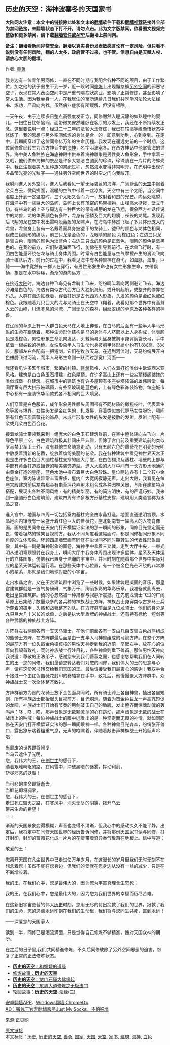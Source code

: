  <h2>历史的天空：海神波塞冬的天国家书</h2> <p class="notice"><b>大陆网友注意：本文中的链接除此处和文末的<a href="https://github.com/bannedbook/fanqiang" >翻墙</a>软件下载和<a href="https://github.com/killgcd/justmysocks/blob/master/README.md">翻墙推荐</a>链接外全部为禁网链接，未翻墙状态下打不开，请勿点击。此为文字版禁闻，欲看图文视频完整版和更多禁闻，请下载<a href="https://github.com/bannedbook/fanqiang">翻墙软件或APP</a>后翻墙上禁闻网。</p><p>备注：翻墙看新闻非常安全，翻墙以真实身份发表敏感言论有一定风险，但只看不说则没有任何风险，翻的人太多，政府管不过来，也不管。信息自由是天赋人权，请放心大胆的翻墙。</b></p>  <div class="entry"> <p></p> <p>作者: <a href="https://www.bannedbook.org/bnews/tag/%e5%96%84%e5%8b%87/" class="st_tag internal_tag" rel="tag" title="标签 善勇 下的日志">善勇</a> </p> <p>我身边有一位青年男同修，一直在不同时期与我配合各种不同的项目，由于工作繁忙，加之他的孩子出生不到一岁，近一段时间<span class='wp_keywordlink'><a href="https://www.qi-gong.me/" title="气功修炼网" target="_blank">修炼</a></span>上出现懈怠被<span class='wp_keywordlink'><a href="https://www.bannedbook.org/forum3/topic61.html" title="电子书：人间神话《另外空间》" target="_blank">另外空间</a></span>的邪恶钻空子，表现在常人表面空间中是严重气喘症状病业，影响了正常修炼，甚至影响了常人生活。因为我单身一人，在我居住的寓所连续几日我们共同学习法轮大法经书、炼功，严肃向内找，虽然病业症状有所缓解，但没有根除。</p> <p>一天午夜，由于连续多日整点高强度发正念，同修酣然入睡沉静的如熟睡中的婴儿，一扫往日忧郁恼闷，面带微笑安然睡卧在客厅的沙发上，我还在不断持续发正念。这里要说明一点：经过二十二年的法轮大法修炼，我已在较高等级渐悟状态中修炼了。我的思想与另外空间修炼的身体是合一的﹕即意到功到，心到身到。在定中，我瞬间穿越了这位同修亿万年的生命历程。我发现在遥远史前的一个时期，这位同修曾经转生为西方神话中的<a href="https://www.bannedbook.org/bnews/tag/%E6%B5%B7%E7%A5%9E/" class="st_tag internal_tag" rel="tag" title="标签 海神 下的日志">海神</a>，名字叫波塞冬。在西方神话中他掌管海的世界。海中美人鱼种族在海底神殿中供奉着海神雕象是男性美人鱼形象，手中拿着三叉戟，他们供奉海神的祭品是许多大颗洁白圆润的珍珠，珍珠装在一片片的海蚌壳中。我正注视着美人鱼种族的祭祀过程，忽然海水变得非常明亮，在光明中出现许多晶莹光亮的光粒子——通往另外空间世界的时空之门向我敞开。</p> <p>我瞬间進入另外空间，進入后我看见一望无际碧蓝的海洋，广阔蔚蓝的<a href="https://www.bannedbook.org/bnews/tag/%E5%A4%A9%E7%A9%BA/" class="st_tag internal_tag" rel="tag" title="标签 天空 下的日志">天空</a>中飘着朵朵白云，微风拂面，温暖的空气中带着一丝凉爽，天空中有三个太阳，当空间中温度上升到一定温度时，三个太阳又合而为一，放射着和煦的光芒。向远处眺望，在海洋中有一些巨大的岛屿，岛屿上长有茂密的热带植物，山峰高大挺拨，壁立千仞。有些岛屿的上空与周边有一种巨大的带有翅膀的龙在飞翔，很象西方神话传说中的龙兽，龙的体表颜色有多种，龙身有细鳞及巨大的翅膀﹑长长的龙尾。发现我后飞翔的龙在空中发出雷鸣般轰轰的龙啸声，在海岛中赫然飞起了多只体形庞大的龙兽，龙兽身上各有一名戴着面具身披铠甲的龙骑士，铠甲的颜色与龙体色相同，组成三组箭形的编队，前三只龙是金色的，龙眼睛的颜色 为棕红色；左边三只龙是雪<a href="https://www.bannedbook.org/bnews/tag/%E7%99%BD%E8%89%B2/" class="st_tag internal_tag" rel="tag" title="标签 白色 下的日志">白色</a>，眼睛的颜色为淡蓝色；右边三只龙的颜色是正蓝色，眼睛的颜色是蓝黑色的。在我的前方，它们贴進海面飞行，仿佛在引导我前行。在龙兽飞行时，有一团白色能量环绕在龙与骑士身体周围。时常有白色能量与空气摩擦产生的涡流飞向骑士编队后方。前行的过程中，我看见海中有各种兽神在游弋，如海豚，海象，巨鲸&#8212;&#8212;&#8211;海中竟然有一群人在穿行，有男性形象生命也有女性形象生命，衣帶飘扬，象是在水中翱翔，渐渐的游向远方……</p> <p>在接近<span class='wp_keywordlink_affiliate'><a href="https://www.bannedbook.org/" title="大陆" target="_blank">大陆</a></span>时，海边各种飞鸟见有龙骑士飞来，纷纷鸣叫着向两侧避让飞去。海边沙滩是白色的，海边有类似古代西方巨大独帆海船，或升帆起航，或整齐的停靠在码头。人群在海边忙碌着，穿着打扮是古代西方人形象，头发的颜色是金红色或红棕色。我跟随着九只巨大的龙与龙骑士在天空中飞翔着，我看见那个世界中有高耸入云的山峰，川流不息的河流，广阔无尽的森林，绵延翠绿的草原及各种各样的神兽。</p>  <p>在辽阔的草原上有一大群白色天马在大地上奔驰，在白马的后面有一些半人半马形象的生命在跟随着，那种生命形体结构是马的身体与人脐部以上人身构成，体表颜色是浅棕色。男性形象生命肌肉发达，头戴简易头盔身披胸甲身背箭袋长弓，手中拿着一根尖锐的标枪。女性形象半人马生命也身披胸甲体形娇小约有1.8米高，3米长，腰部左右各配有一把短剑。它们在牧放天马。在遇到河流时，天马纷纷展开白色翅膀飞过河流，而半人马形生命则一跃而过那宽广河面&#8212;&#8212;</p> <p>我还看见许多繁华城市，繁荣的村镇。<a href="https://www.bannedbook.org/bnews/tag/%E5%BB%BA%E7%AD%91/" class="st_tag internal_tag" rel="tag" title="标签 建筑 下的日志">建筑</a>风格、人们衣着打扮类似中欧波西米亚风格。建筑是由白色玉石搭建，红色屋顶。在许多高山上还有一些尖顶楼阁装饰的类似城堡一样建筑。在城市中的建筑也有许多屋顶有多座尖塔装饰的雄伟殿堂。每间厅室有巨大拱形玻璃窗，有些窗玻璃是蓝色的，上有绿色彩饰装饰物。每座城市中心都有一座装饰华丽款式各不相同的巨大喷泉。</p> <p>人们穿着是白色服饰，成年形象男性额头周围带有不同材质的橄榄枝叶，代表着生命等级与境界。女性头发是金红色的，扎发髻，穿着类似古代罗马女性服饰，项间带有红色玉质蔷薇花的饰品。未成年形象女性的头发是披散的发辫，发辫上配有一朵或几朵白色百合花。</p> <p>接着龙骑士带领我来到一组庞大的白色玉石建筑群前，在空中整体转向左飞向一片绿色平原上空，白色建筑群极其壮阔庄严典雅，但除了宫门前及重要建筑前的类似罗马禁卫军卫士外，没有其他生命随意走动，只有五颜六色的蔷薇花在明亮的光明中散发着清新的花香，绽放着缤纷美丽的花朵。我在各种建筑中看见神世界天宫正殿是由许多白色巨大圆柱基柱支撑的庞大厅堂，在白色棚顶及基柱、墙壁的上部与中部有黄金打造或镶嵌的精美装饰造型。進入大殿的大厅中间有一长方形水池通向由黄金打造的皇座，蓝色水池中撒布着巨大白色珍珠。皇位两边各有十二个较小金色座位，室内陈设异常丰富奢侈，屋内广大宽阔寂静无声。走出大殿，我看见在每座宫殿建筑前后左右都会有由草坪花卉树木组合成各种园林风景，与所在建筑特点搭配，展现出各种不同风格﹕有的精美华丽，有的简洁明快，有的严谨巧妙。我来到一座圆形白色建筑前，建筑四周有许多根方形基柱支撑，建筑用人类语言称为水晶之宫。</p> <p>進入宫中，地面与四周一切包括室内基柱完全由水晶打造。地面直通透明宫顶，水晶地面内镶嵌有一朵盛开着红色巨大的蔷薇花，座北朝南有一幅高大的人物肖像画。画的是男同修在天安门打开横幅证实法的那一瞬间的形象，同修目光坚定而无畏，带着坦然的微笑目视前方。我从不同角度看这幅画时，都是同修相同形象不同角度的立体形象。环顾四周墙壁画有同修在尘世间不同时期转生的代表性形象画像，其中有一副是海神形象的画卷，海神手中拿着三叉戟。走到大厅中央，一束光明从透明穹顶照射在我身上，瞬间大厅中我身体周围出现许多星体，星系及天体运行的立体图象，仿佛我已置身于浩瀚的宇宙中，并且时刻在随着那个世界中实际对应的星系天体运转运行着。在那些天体中心位置，有一个被金色光芒环绕的非常渺小的星系，那就是我们地球对应的小宇宙。</p> <p>走出水晶之宫，又在王宫建筑群中浏览了一些时候，如果建筑是凝固的音乐，那皇宫建筑群就是一首气势磅礴、气象万千、绚丽多彩的华彩乐章。我准备就此离去，走出皇宫建筑群。我的心忽然被一种肃穆与寂静所震撼。在先前龙骑士飞过的广阔草原上已集结了数量众多的各兵种的神族战士方阵，神族战士身穿类似古罗马士兵所穿着的披甲﹑头盔和战靴整齐列队。在方阵群前面是九位龙骑士，他们的身旁是九只巨大几十米长的龙兽，之后是执大型盾牌的神族战士，还有持有标枪﹑短剑等各种武器的神族战士方阵。</p>  <p>方阵群左右两侧各有一支天马骑士，在他们前面各有一支由几百支雪白色战熊组成的熊骑士方阵，在方阵群最后面是由一支半人马神兽组成的弓箭方阵。在整个方阵的最前方有一位头戴金色橄榄枝的男性天神走到我的近前，举起右手，放在心的位置向我颌首致礼，同时神族战士行注目礼，各种神兽则垂下兽首。那位男性天神向我说道：尊敬的正法弟子，感谢您来到我们蔷薇之国，也感谢您帮助我们在人间转生的王—您的同修。我们垦请您转达我们对您的同修，我们伟大的王的思念与心声，请将这份<a href="https://www.bannedbook.org/bnews/tag/%E5%AE%B6%E4%B9%A6/" class="st_tag internal_tag" rel="tag" title="标签 家书 下的日志">家书</a>转交给我们<a href="https://www.bannedbook.org/bnews/tag/%E5%A4%A9%E5%9B%BD/" class="st_tag internal_tag" rel="tag" title="标签 天国 下的日志">天国</a>的王。最后请接受我们最衷心的感谢！我双手合十接过一个由红色蔷薇花封印的卷轴拿在手中，致礼后，他慢慢退入方阵群中。众神族战士又一次全体整齐致礼。</p> <p>方阵群前方为首的龙骑士放下金色面具同时，所有骑士跨上各自神兽，抽出各自短剑，所有神族战士都抬起头目视前方，目光炯炯。随着为首金色巨龙一声高亢短促的龙啸，神族战士们开始有节奏的用剑敲击自己的盾牌，发出整齐而惊魂动魄的轰鸣声：咚﹑咚﹑咚，那声音象是无数颗激荡的心在跳动，那声音象是无数的战士在战场上的呐喊！每位神族战士的眼中迸发出的是一种坚定而无畏的神情，就如同同修在天安门打开横幅证实法的那一瞬间眼神一样。各种神兽目光森森，纷纷张开兽口，露出獠牙喘着粗重气息，无声的咆啸着。伴随着敲击声神族战士开始低声吟唱：</p> <p>当颓废的世界即将倾复，<br /> 当乌云遮住了光明，<br /> 您，我伟大的王，在<span class='wp_keywordlink'><a href="https://hongzhi.li/" title="创世主" target="_blank">创世主</a></span>的感召下，<br /> 踏着艰难崎岖的路，在风雪中，冲破黑暗的迷雾，挥动利剑，<br /> 斩尽邪恶的妖魔！</p> <p>当可悲的生命即将逝去，<br /> 当鲜花即将凋零，<br /> 您，我伟大的王，在创世主的感召下，<br /> 走过死亡毁灭之路，在寒风中，消灭无尽的阴霾，拨开乌云<br /> 带来生命的希望！<br /> &#8230;&#8230;</p> <p>渐渐的天国景象变得模糊，声音也变得不清晰，但我心中的感动久久不能平静。出定后，我将定中在同修天国世界的经历告诉同修，并将那份天<a href="https://www.bannedbook.org/bnews/tag/%E5%9B%BD%E5%AE%B6/" class="st_tag internal_tag" rel="tag" title="标签 国家 下的日志">国家</a>书读与同修，打开封印，封印的蔷薇花化成一片片的花瓣带着奇异香气散落在地板上。信中写道：</p> <p>敬爱的王：</p>  <p>您离开天国在凡尘世界中已走过亿万年岁月，在这漫长的岁月里我们无时无刻不在想念着您！虽然不能在您身边，但我们的爱就在您身边从没有一丝的减少，只是在不断增长着。</p> <p>我的王，在我们心中，您是最伟大的，因为您为宇宙真理舍生忘死；</p> <p>我的王，在我们心中，您是最伟大的，因为您为我们世界的幸福而历尽苦难。</p> <p>在这新旧宇宙更替的伟大<a href="https://www.bannedbook.org/bnews/tag/%E5%8E%86%E5%8F%B2/" class="st_tag internal_tag" rel="tag" title="标签 历史 下的日志">历史</a>时刻，您用无尽的付出挽救了我们的世界，拯救了我们的生命，您的恩德永远印刻在我们的生命里，我们将与您同生共死，直到永远！</p> <p>——深爱您的天国家人</p> <p>读到一半，同修已是泪流满面，只是觉得自己修炼不够精進，愧对天国众神的期盼。</p>  <p>在之后的日子里,我们共同精進修炼，不久后同修破除了另外空间邪恶的迫害，恢复了正常的正法修炼状态。</p> <ul class='op-related-articles' title='相关阅读'> <li><a href='https://www.bannedbook.org/bnews/cbnews/20190219/1083302.html' target='_blank'><b>历史的天空</b>：和嫦娥的道缘</a></li> <li><a href='https://www.bannedbook.org/bnews/tculture/20140314/235711.html' target='_blank'>修炼故事：<b>历史的天空</b></a></li> <li><a href='https://www.bannedbook.org/bnews/tculture/20121031/75009.html' target='_blank'><b>历史的天空</b>：龙门石窟大佛缘起</a></li> <li><a href='https://www.bannedbook.org/bnews/tculture/20121025/73078.html' target='_blank'><b>历史的天空</b>：东周大道修炼之无极法门</a></li> <li><a href='https://www.bannedbook.org/bnews/tculture/20121025/73068.html' target='_blank'>轮回故事：<b>历史的天空</b>-法缘(三)</a></li> </ul> <div class="texttj"> <a href="https://github.com/bannedbook/fanqiang/wiki/%E7%A6%81%E9%97%BB%E7%BD%91%E5%AE%89%E5%8D%93%E7%BF%BB%E5%A2%99%E6%96%B0%E9%97%BBAPP" target="_blank">安卓翻墙APP</a>、<a href="https://github.com/bannedbook/fanqiang/wiki/Chrome%E4%B8%80%E9%94%AE%E7%BF%BB%E5%A2%99%E5%8C%85" target="_blank">Windows翻墙:ChromeGo</a><br/> <a href="https://github.com/killgcd/justmysocks/blob/master/README.md" target="_blank">AD：搬瓦工官方翻墙服务Just My Socks，不怕被墙</a> </div><p>来源:正见网</p><a name='sharetosocial'></a>         <div><a href='https://www.bannedbook.org/bnews/tculture/xiulian/20170318/732480.html'>原文链接</a></div>  </div><!--END ENTRY--> <div class="postfooter"> <div>本文标签：<a href="https://www.bannedbook.org/bnews/tag/%E5%8E%86%E5%8F%B2/" rel="tag">历史</a>, <a href="https://www.bannedbook.org/bnews/tag/%e5%8e%86%e5%8f%b2%e7%9a%84%e5%a4%a9%e7%a9%ba/" rel="tag">历史的天空</a>, <a href="https://www.bannedbook.org/bnews/tag/%e5%96%84%e5%8b%87/" rel="tag">善勇</a>, <a href="https://www.bannedbook.org/bnews/tag/%E5%9B%BD%E5%AE%B6/" rel="tag">国家</a>, <a href="https://www.bannedbook.org/bnews/tag/%E5%A4%A9%E5%9B%BD/" rel="tag">天国</a>, <a href="https://www.bannedbook.org/bnews/tag/%E5%A4%A9%E7%A9%BA/" rel="tag">天空</a>, <a href="https://www.bannedbook.org/bnews/tag/%E5%AE%B6%E4%B9%A6/" rel="tag">家书</a>, <a href="https://www.bannedbook.org/bnews/tag/%E5%BB%BA%E7%AD%91/" rel="tag">建筑</a>, <a href="https://www.bannedbook.org/bnews/tag/%E6%B5%B7%E7%A5%9E/" rel="tag">海神</a>, <a href="https://www.bannedbook.org/bnews/tag/%E7%99%BD%E8%89%B2/" rel="tag">白色</a></div>  </div><!--END POSTFOOTER--> 